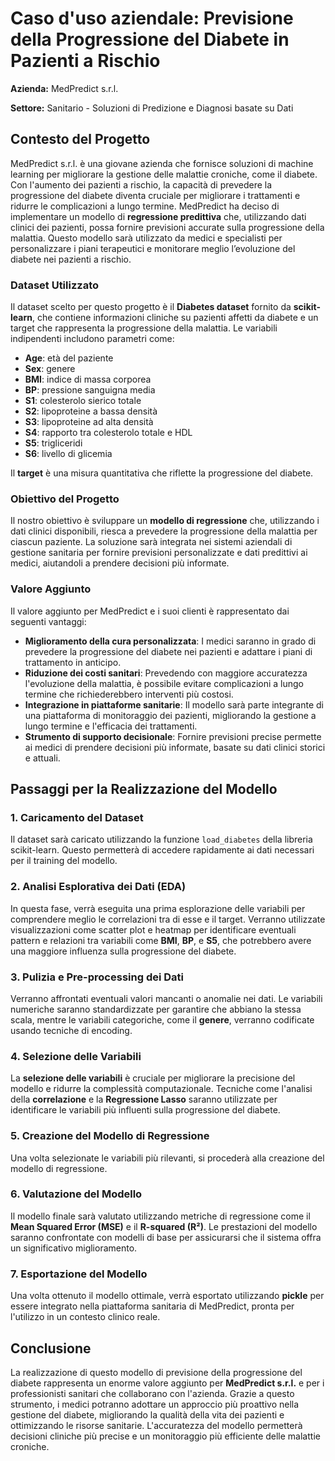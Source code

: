 # Caso d'uso aziendale: Previsione della Progressione del Diabete in Pazienti a Rischio

**Azienda:** MedPredict s.r.l.

**Settore:** Sanitario - Soluzioni di Predizione e Diagnosi basate su Dati

## Contesto del Progetto

MedPredict s.r.l. è una giovane azienda che fornisce soluzioni di machine learning per migliorare la gestione delle malattie croniche, come il diabete. Con l'aumento dei pazienti a rischio, la capacità di prevedere la progressione del diabete diventa cruciale per migliorare i trattamenti e ridurre le complicazioni a lungo termine. MedPredict ha deciso di implementare un modello di **regressione predittiva** che, utilizzando dati clinici dei pazienti, possa fornire previsioni accurate sulla progressione della malattia. Questo modello sarà utilizzato da medici e specialisti per personalizzare i piani terapeutici e monitorare meglio l’evoluzione del diabete nei pazienti a rischio.

### Dataset Utilizzato

Il dataset scelto per questo progetto è il **Diabetes dataset** fornito da **scikit-learn**, che contiene informazioni cliniche su pazienti affetti da diabete e un target che rappresenta la progressione della malattia. Le variabili indipendenti includono parametri come:

- **Age**: età del paziente
- **Sex**: genere
- **BMI**: indice di massa corporea
- **BP**: pressione sanguigna media
- **S1**: colesterolo sierico totale
- **S2**: lipoproteine a bassa densità
- **S3**: lipoproteine ad alta densità
- **S4**: rapporto tra colesterolo totale e HDL
- **S5**: trigliceridi
- **S6**: livello di glicemia

Il **target** è una misura quantitativa che riflette la progressione del diabete.

### Obiettivo del Progetto

Il nostro obiettivo è sviluppare un **modello di regressione** che, utilizzando i dati clinici disponibili, riesca a prevedere la progressione della malattia per ciascun paziente. La soluzione sarà integrata nei sistemi aziendali di gestione sanitaria per fornire previsioni personalizzate e dati predittivi ai medici, aiutandoli a prendere decisioni più informate.

### Valore Aggiunto

Il valore aggiunto per MedPredict e i suoi clienti è rappresentato dai seguenti vantaggi:

- **Miglioramento della cura personalizzata**: I medici saranno in grado di prevedere la progressione del diabete nei pazienti e adattare i piani di trattamento in anticipo.
- **Riduzione dei costi sanitari**: Prevedendo con maggiore accuratezza l'evoluzione della malattia, è possibile evitare complicazioni a lungo termine che richiederebbero interventi più costosi.
- **Integrazione in piattaforme sanitarie**: Il modello sarà parte integrante di una piattaforma di monitoraggio dei pazienti, migliorando la gestione a lungo termine e l'efficacia dei trattamenti.
- **Strumento di supporto decisionale**: Fornire previsioni precise permette ai medici di prendere decisioni più informate, basate su dati clinici storici e attuali.

## Passaggi per la Realizzazione del Modello

### 1. Caricamento del Dataset

Il dataset sarà caricato utilizzando la funzione `load_diabetes` della libreria scikit-learn. Questo permetterà di accedere rapidamente ai dati necessari per il training del modello.

### 2. Analisi Esplorativa dei Dati (EDA)

In questa fase, verrà eseguita una prima esplorazione delle variabili per comprendere meglio le correlazioni tra di esse e il target. Verranno utilizzate visualizzazioni come scatter plot e heatmap per identificare eventuali pattern e relazioni tra variabili come **BMI**, **BP**, e **S5**, che potrebbero avere una maggiore influenza sulla progressione del diabete.

### 3. Pulizia e Pre-processing dei Dati

Verranno affrontati eventuali valori mancanti o anomalie nei dati. Le variabili numeriche saranno standardizzate per garantire che abbiano la stessa scala, mentre le variabili categoriche, come il **genere**, verranno codificate usando tecniche di encoding.

### 4. Selezione delle Variabili

La **selezione delle variabili** è cruciale per migliorare la precisione del modello e ridurre la complessità computazionale. Tecniche come l'analisi della **correlazione** e la **Regressione Lasso** saranno utilizzate per identificare le variabili più influenti sulla progressione del diabete.

### 5. Creazione del Modello di Regressione

Una volta selezionate le variabili più rilevanti, si procederà alla creazione del modello di regressione. 

### 6. Valutazione del Modello

Il modello finale sarà valutato utilizzando metriche di regressione come il **Mean Squared Error (MSE)** e il **R-squared (R²)**. Le prestazioni del modello saranno confrontate con modelli di base per assicurarsi che il sistema offra un significativo miglioramento.

### 7. Esportazione del Modello

Una volta ottenuto il modello ottimale, verrà esportato utilizzando **pickle** per essere integrato nella piattaforma sanitaria di MedPredict, pronta per l'utilizzo in un contesto clinico reale.

## Conclusione

La realizzazione di questo modello di previsione della progressione del diabete rappresenta un enorme valore aggiunto per **MedPredict s.r.l.** e per i professionisti sanitari che collaborano con l'azienda. Grazie a questo strumento, i medici potranno adottare un approccio più proattivo nella gestione del diabete, migliorando la qualità della vita dei pazienti e ottimizzando le risorse sanitarie. L'accuratezza del modello permetterà decisioni cliniche più precise e un monitoraggio più efficiente delle malattie croniche.
